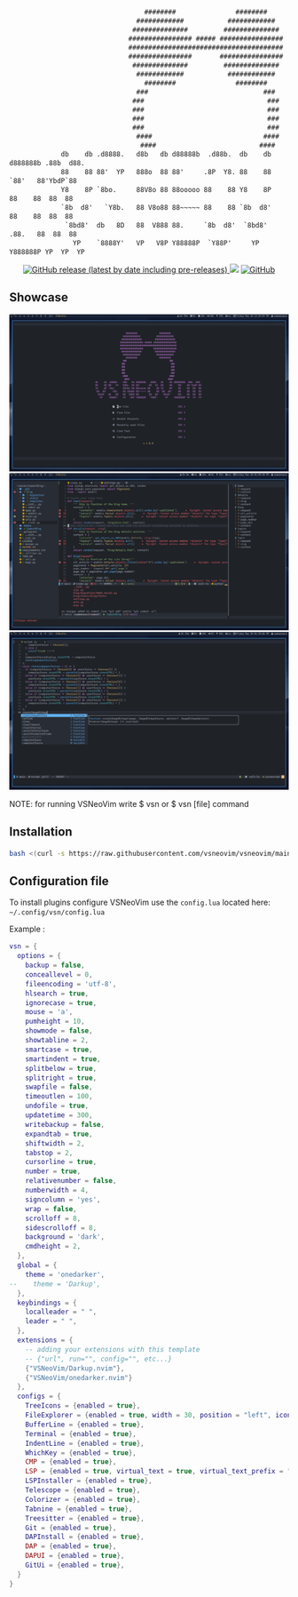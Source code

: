 ```
                                  ########               ########                                  
                                ############           ############                                
                               ##############         ##############                               
                              ################ ##### ################                              
                              #######################################                              
                              ################       ################                              
                               ##############         ##############                               
                                ############           ############                                
                                  ########               ########                                  
                                ###                             ###                                
                               ###                               ###                               
                               ###                               ###                               
                               ###                               ###                               
                               ###                               ###                               
                                ####                            ####                               
                                 ####                          ####                                
             db    db .d8888.   d8b   db d88888b  .d88b.  db    db d888888b .88b  d88.             
             88    88 88'  YP   888o  88 88'     .8P  Y8. 88    88   `88'   88'YbdP`88             
             Y8    8P `8bo.     88V8o 88 88ooooo 88    88 Y8    8P    88    88  88  88             
             `8b  d8'   `Y8b.   88 V8o88 88~~~~~ 88    88 `8b  d8'    88    88  88  88             
              `8bd8'  db   8D   88  V888 88.     `8b  d8'  `8bd8'    .88.   88  88  88             
                YP    `8888Y'   VP   V8P Y88888P  `Y88P'     YP    Y888888P YP  YP  YP             
```

<div align="center">
  <a href="https://github.com/VSNeoVim/VSNeoVim/releases/latest">
    <img alt="GitHub release (latest by date including pre-releases)" src="https://img.shields.io/github/v/release/VSNeoVim/VSNeoVim?include_prereleases&style=flat-square">
  </a>
  <img src="https://img.shields.io/github/last-commit/VSNeoVim/VSNeoVim?color=%23007EC6&style=flat-square">
  <a href="">
    <img alt="GitHub" src="https://img.shields.io/github/license/VSNeoVim/VSNeoVim?color=%23007EC6&style=flat-square">
  </a>
</div>

## Showcase
![HOME](./media/2022-05-20_12-39.png)
![ENVIRONMENT](./media/2022-05-20_13-10.png)
![COMPILATION](./media/2022-05-20_13-35.png)

NOTE: for running VSNeoVim write $ vsn or $ vsn [file] command

## Installation
```bash
bash <(curl -s https://raw.githubusercontent.com/vsneovim/vsneovim/main/utils/installer/install.sh)
```
## Configuration file
To install plugins configure VSNeoVim use the `config.lua` located here: `~/.config/vsn/config.lua`

Example : 

```lua
vsn = {
  options = {
    backup = false,
    conceallevel = 0,
    fileencoding = 'utf-8',
    hlsearch = true,
    ignorecase = true,
    mouse = 'a',
    pumheight = 10,
    showmode = false,
    showtabline = 2,
    smartcase = true,
    smartindent = true,
    splitbelow = true,
    splitright = true,
    swapfile = false,
    timeoutlen = 100,
    undofile = true,
    updatetime = 300,
    writebackup = false,
    expandtab = true,
    shiftwidth = 2,
    tabstop = 2,
    cursorline = true,
    number = true,
    relativenumber = false,
    numberwidth = 4,
    signcolumn = 'yes',
    wrap = false,
    scrolloff = 8,
    sidescrolloff = 8,
    background = 'dark',
    cmdheight = 2,
  },
  global = {
    theme = 'onedarker',
--    theme = 'Darkup',
  },
  keybindings = {
    localleader = " ",
    leader = " ",
  },
  extensions = {
    -- adding your extensions with this template
    -- {"url", run="", config="", etc...}
    {"VSNeoVim/Darkup.nvim"},
    {"VSNeoVim/onedarker.nvim"}
  },
  configs = {
    TreeIcons = {enabled = true},
    FileExplorer = {enabled = true, width = 30, position = "left", icons = true, diagnostics = true, open_file_on_new_tab = false, enable_git = true, hidden_ignore_files = true},
    BufferLine = {enabled = true},
    Terminal = {enabled = true},
    IndentLine = {enabled = true},
    WhichKey = {enabled = true},
    CMP = {enabled = true},
    LSP = {enabled = true, virtual_text = true, virtual_text_prefix = "● ", update_in_insert = true, underline = true},
    LSPInstaller = {enabled = true},
    Telescope = {enabled = true},
    Colorizer = {enabled = true},
    Tabnine = {enabled = true},
    Treesitter = {enabled = true},
    Git = {enabled = true},
    DAPInstall = {enabled = true},
    DAP = {enabled = true},
    DAPUI = {enabled = true},
    GitUi = {enabled = true},
  }
}
```
